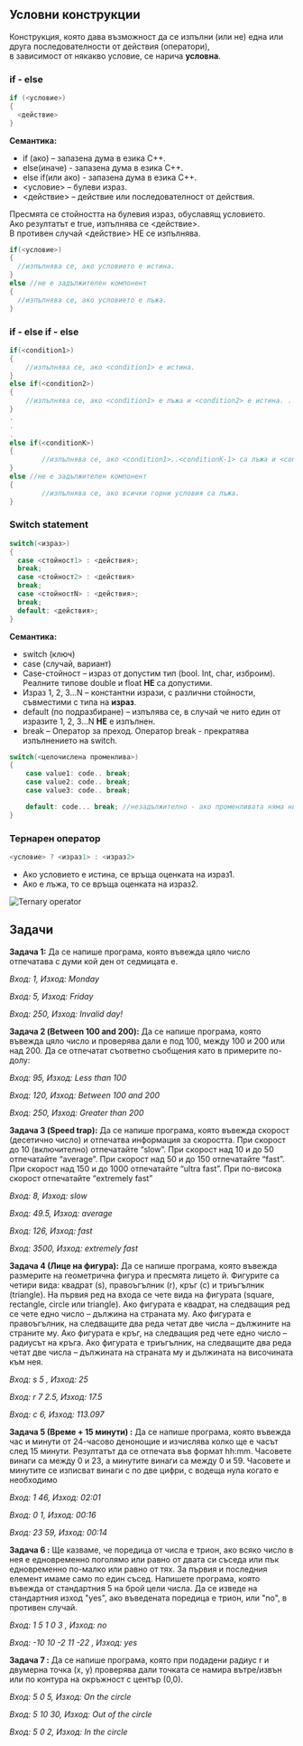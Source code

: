 ## Условни конструкции
Конструкция, която дава възможност да се изпълни (или не) една или друга последователности от действия (оператори), <br />
в зависимост от някакво условие, се нарича **условна**.

### if - else
```c++
if (<условие>)
{
  <действие>
}
```
**Семантика:**
- if (ако) – запазена дума в езика C++.
- else(иначе) -  запазена дума в езика C++.
- else if(или ако) - запазена дума в езика C++.
- <условие> – булеви израз.
- <действие> – действие или последователност от действия.

Пресмята се стойността на булевия израз, обуславящ условието. <br />
Ако резултатът е true, изпълнява се <действие>. <br />
В противен случай <действие> НЕ се изпълнява. <br />

```c++
if(<условие>)
{
  //изпълнява се, ако условието е истина. 
}
else //не е задължителен компонент
{
  //изпълнява се, ако условието е лъжа. 
}
```
### if - else if - else

```c++
if(<condition1>)
{
	//изпълнява се, ако <condition1> е истина. 
}
else if(<condition2>)
{
	//изпълнява се, ако <condition1> е лъжа и <condition2> е истина. . 
}
.
.
.
else if(<conditionK>)
{
		//изпълнява се, ако <condition1>..<conditionK-1> са лъжа и <conditionК> е истина. . 
}
else //не е задължителен компонент
{
		//изпълнява се, ако всички горни условия са лъжа. 
}
```

### Switch statement

```c++
switch(<израз>)
{
  case <стойност1> : <действия>;
  break;
  case <стойност2> : <действия>
  break;
  case <стойностN> : <действия>;
  break;
  default: <действия>;
}
```

**Семантика:**
- switch (ключ)
- case (случай, вариант)
- Case-стойност – израз от допустим тип (bool. Int, char, изброим). Реалните типове double и float **НЕ** са допустими.
- Израз 1, 2, 3...N – константни изрази, с различни стойности, съвместими с типа на **израз**.
- default (по подразбиране) – изпълява се, в случай че нито един от изразите 1, 2, 3...N **НЕ** е изпълнен.
- break – Оператор за преход. Oператор break - прекратява изпълнението на switch.

```c++
switch(<целочислена променлива>)
{
	case value1: code.. break;
	case value2: code.. break;
	case value3: code.. break;

	default: code... break; //незадължително - ако променливата няма никоя от изредените стойности.
}
```

### Тернарен оператор

```c++
<условие> ? <израз1> : <израз2>
```
- Ако условието е истина, се връща оценката на израз1.
- Ако е лъжа, то се връща оценката на израз2.

![Ternary operator](https://static.javatpoint.com/cpages/images/conditional-operator-in-c.png)

## Задачи

**Задача 1:** Да се напише програма, която въвежда цяло число отпечатава с думи кой ден от седмицата е.

*Вход: 1, Изход: Monday*

*Вход: 5, Изход: Friday*

*Вход: 250, Изход: Invalid day!*

**Задача 2 (Between 100 and 200):** Да се напише програма, която въвежда цяло число и проверява дали е под 100, между
100 и 200 или над 200. Да се отпечатат съответно съобщения като в примерите по-долу:

*Вход: 95, Изход: Less than 100*

*Вход: 120, Изход: Between 100 and 200*

*Вход: 250, Изход: Greater than 200*

**Задача 3 (Speed trap):** Да се напише програма, която въвежда скорост (десетично число) и отпечатва
информация за скоростта. При скорост до 10 (включително) отпечатайте “slow”. При
скорост над 10 и до 50 отпечатайте “average”. При скорост над 50 и до 150 отпечатайте
“fast”. При скорост над 150 и до 1000 отпечатайте “ultra fast”. При по-висока скорост
отпечатайте “extremely fast”

*Вход: 8, Изход: slow*

*Вход: 49.5, Изход: average*

*Вход: 126, Изход: fast*

*Вход: 3500, Изход: extremely fast*

**Задача 4 (Лице на фигура):**  Да се напише програма, която въвежда размерите на геометрична фигура и пресмята
лицето й. Фигурите са четири вида: квадрат (s), правоъгълник (r), кръг (c) и триъгълник
(triangle). На първия ред на входа се чете вида на фигурата (square, rectangle, circle или
triangle). Ако фигурата е квадрат, на следващия ред се чете едно число – дължина на
страната му. Ако фигурата е правоъгълник, на следващите два реда четат две числа –
дължините на страните му. Ако фигурата е кръг, на следващия ред чете едно число –
радиусът на кръга. Ако фигурата е триъгълник, на следващите два реда четат две числа
– дължината на страната му и дължината на височината към нея.

*Вход: s 5 , Изход: 25*

*Вход: r 7 2.5, Изход: 17.5*

*Вход: c 6, Изход: 113.097*

**Задача 5 (Време + 15 минути) :** 
Да се напише програма, която въвежда час и минути от 24-часово денонощие и изчислява
колко ще е часът след 15 минути. Резултатът да се отпечата във формат hh:mm.
Часовете винаги са между 0 и 23, а минутите винаги са между 0 и 59.
Часовете и минутите се изписват винаги с по две цифри, с водеща
нула когато е необходимо

*Вход: 1 46, Изход: 02:01*

*Вход: 0 1, Изход: 00:16*

*Вход: 23 59, Изход: 00:14*


**Задача 6 :** 
Ще казваме, че поредица от числа е трион, ако всяко число в нея е едновременно поголямо или равно от двата си съседа или пък едновременно по-малко или равно от тях.
За първия и последния елемент имаме само по един съсед. 
Напишете програма, която въвежда от стандартния 5 на брой цели числа. Да се изведе
на стандартния изход "yes", ако въведената поредица е трион, или "no", в противен
случай.

*Вход: 1 5 1 0 3 , Изход: no*

*Вход: -10 10 -2 11 -22 , Изход: yes*


**Задача 7 :** 
Да се напише програма, която при подадени радиус r и двумерна точка (х, у) проверява дали точката се намира вътре/извън или по контура на окръжност с център (0,0).

*Вход: 5 0 5, Изход: On the circle*

*Вход: 5 10 30, Изход: Out of the circle*

*Вход: 5 0 2, Изход: In the circle*
